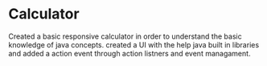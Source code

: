# Calculator
Created a basic responsive calculator in order to understand the basic knowledge of java concepts. created a UI with the help java built in libraries and added a action event through action listners and event managament. 

